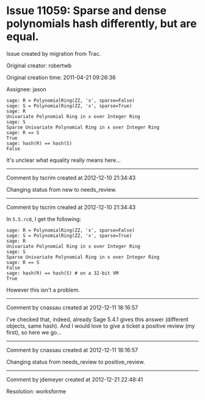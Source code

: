 # Issue 11059: Sparse and dense polynomials hash differently, but are equal.

Issue created by migration from Trac.

Original creator: robertwb

Original creation time: 2011-04-21 09:26:36

Assignee: jason


```
sage: R = PolynomialRing(ZZ, 'x', sparse=False)
sage: S = PolynomialRing(ZZ, 'x', sparse=True)
sage: R
Univariate Polynomial Ring in x over Integer Ring
sage: S
Sparse Univariate Polynomial Ring in x over Integer Ring
sage: R == S
True
sage: hash(R) == hash(S)
False
```


It's unclear what equality really means here... 


---

Comment by tscrim created at 2012-12-10 21:34:43

Changing status from new to needs_review.


---

Comment by tscrim created at 2012-12-10 21:34:43

In `5.5.rc0`, I get the following:

```
sage: R = PolynomialRing(ZZ, 'x', sparse=False)
sage: S = PolynomialRing(ZZ, 'x', sparse=True)
sage: R
Univariate Polynomial Ring in x over Integer Ring
sage: S
Sparse Univariate Polynomial Ring in x over Integer Ring
sage: R == S
False
sage: hash(R) == hash(S) # on a 32-bit VM
True
```

However this isn't a problem.


---

Comment by cnassau created at 2012-12-11 18:16:57

I've checked that, indeed, already Sage 5.4.1 gives this answer (different objects, same hash). And I would love to give a ticket a positive review (my first), so here we go...


---

Comment by cnassau created at 2012-12-11 18:16:57

Changing status from needs_review to positive_review.


---

Comment by jdemeyer created at 2012-12-21 22:48:41

Resolution: worksforme

